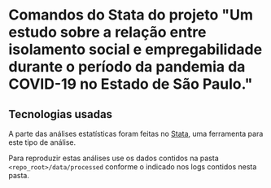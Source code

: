 # Comandos do Stata do projeto "Um estudo sobre a relação entre isolamento social e empregabilidade  durante o período da pandemia da COVID-19 no Estado de São Paulo."

## Tecnologias usadas

A parte das análises estatísticas foram feitas no [Stata](https://software.com.br/p/stata-17?gclid=Cj0KCQjwlMaGBhD3ARIsAPvWd6iBBV2HP-NS3JcpxVf8QmEcB6jmooNVEDHyfBW6BvvImr-aUxd_Ns0aApIeEALw_wcB), uma ferramenta para este tipo de análise.

Para reproduzir estas análises use os dados contidos na pasta `<repo_root>/data/processed` conforme o indicado nos logs contidos nesta pasta.